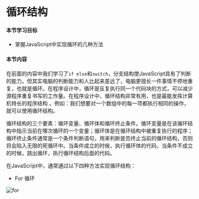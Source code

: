 # 循环结构

#### 本节学习目标
* 掌握JavaScript中实现循环的几种方法

#### 本节内容
在前面的内容中我们学习了`if else`和`switch`，分支结构使JavaScript具有了判断的能力，但其实电脑的判断能力和人比起来差远了，电脑更擅长一件事情不停地重复，也就是循环。在程序设计中，循环是反复执行同一个代码块的方式，可以减少源程序重复书写的工作量。在程序设计中，循环结构非常有用，也是最能发挥计算机特长的程序结构 。例如：我们想要对一个数组中的每一项都执行相同的操作，就可以使用循环结构。

循环结构的三个要素：循环变量、循环体和循环终止条件。循环变量是在该循环结构中指示当前在哪次循环的一个变量；循环体是在循环结构中被重复执行的程序；循环终止条件通常是一个条件判断语句，用来判断是否终止当前的循环结构，否则将会陷入无限的死循环中。当条件成立的时候，执行循环体的代码，当条件不成立的时候，跳出循环，执行循环结构后面的代码。

在JavaScript中，通常通过以下四种方法实现循环结构：
* For 循环

![for](assert/for循环.png)
